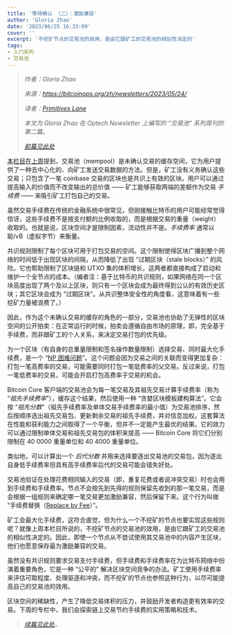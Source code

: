 ```yaml
---
title: '等待确认 （二）：激励兼容'
author: 'Gloria Zhao'
date: '2023/06/25 16:33:09'
cover: ''
excerpt: '不挖矿节点的交易池的效用，是由它跟矿工的交易池的相似性决定的'
tags:
- 入门系列
- 交易池
---
```



> *作者：Gloria Zhao*
>
> *来源：<https://bitcoinops.org/zh/newsletters/2023/05/24/>*
>
> *译者：[Primitives Lane](https://github.com/PrimitivesLane)*
>
> *本文为 Gloria Zhao 在 Optech Newsletter 上编写的 “交易池” 系列周刊的第二篇。*
>
> *[前篇见此处](https://www.btcstudy.org/2023/06/25/waiting-for-confirmation-part-1-why-we-need-mempools/)*



[本栏目在上周](https://bitcoinops.org/en/newsletters/2023/05/17/#waiting-for-confirmation-1-why-do-we-have-a-mempool)提到，交易池（mempool）是未确认交易的缓存空间，它为用户提供了一种去中心化的、向矿工发送交易数据的方法。但是，矿工没有义务确认这些交易；只包含了一笔 coinbase 交易的区块也是共识上有效的区块。用户可以通过提高输入的价值而不改变输出的总价值 —— 矿工能够获取两端的差额作为交易 *手续费* —— 来吸引矿工打包自己的交易。

虽然交易手续费在传统的金融系统中很常见，但刚接触比特币的用户可能经常觉得惊讶，这些手续费不是按支付额的比例收取的，而是根据交易的重量（weight）收取的。也就是说，区块空间才是限制因素，流动性并不是。*手续费率* 通常以 聪/vB（虚拟字节）来衡量。

共识规则限制了每个区块可用于打包交易的空间。这个限制使得区块广播到整个网络的时间低于出现区块的间隔，从而降低了出现 “过期区块（stale blocks）” 的风险。它也帮助限制了区块链和 UTXO 集的体积增长，这两者都直接构成了启动和维护一个全节点的成本。（编者注：基于比特币的共识规则，如果网络在同一个区块高度出现了两个及以上区块，则只有一个区块会成为最终得到公认的有效历史区块；其它区块会成为 “过期区块”。从共识整体安全性的角度看，这意味着有一些挖矿力量被浪费了。）

因此，作为这个未确认交易的缓存的角色的一部分，交易池也协助了无弹性的区块空间的公开拍卖：在正常运行的时候，拍卖会遵循自由市场的原理，即，完全基于手续费，而非跟矿工的个人关系，来决定交易打包的优先级。

为一个区块（有自身的总重量限制和签名操作数量限制）选择交易、同时最大化手续费，是一个 “[NP 困难问题](https://en.wikipedia.org/wiki/NP-hardness)”。这个问题会因为交易之间的关联而变得更加复杂：打包一笔高费率的交易，可能需要同时打包一笔低费率的父交易。反过来说，打包一笔低费率的交易，可能会开启打包高费率子交易的机会。

Bitcoin Core 客户端的交易池会为每一笔交易及其祖先交易计算手续费率（称为 “*祖先手续费率*”），缓存这个结果，然后使用一种 “贪婪区块模板建构算法”。它会按 “*祖先分数*”（祖先手续费率及单体交易手续费率的最小值）为交易池排序，然后按顺序选出祖先交易包、更新剩余交易的祖先手续费，并对信息加权。这套算法在性能和获利能力之间取得了一个平衡，但并不一定能产生最优的结果。它的效力可以通过限制单体交易和祖先交易包的体积来提高 —— Bitcoin Core 将它们分别限制在 40 0000 重量单位和 40 4000 重量单位。

类似地，可以计算出一个 *后代分数* 并用来选择要逐出交易池的交易包，因为逐出自身低手续费率但具有高手续费率后代的交易可能会错失好处。

交易池验证在处理花费相同输入的交易（即，重复花费或者说冲突交易）时也会用到手续费和手续费率。节点不会按先到先得的规则保留先收到的那一笔交易，而是会根据一组规则来确定哪一笔交易更加激励兼容，然后保留下来。这个行为叫做 “手续费替换（[Replace by Fee](https://bitcoinops.org/en/topics/replace-by-fee/)）”。

矿工会最大化手续费，这符合直觉，但为什么一个不挖矿的节点也要实现这些规则呢？就像上周本栏目所说的，不挖矿节点的交易池的效用，是由它跟矿工的交易池的相似性决定的。因此，即使一个节点从不尝试使用其交易池中的内容产生区块，他们也愿意保存最为激励兼容的交易。

虽然没有共识规则要求交易支付手续费，但手续费和手续费率在为比特币网络中扮演着重要角色，它是一种 “公平的” 解决区块空间竞争的办法。矿工使用手续费率来评估可取程度、处理驱逐和冲突，而不挖矿的节点也参照这种行为，以尽可能提高自己的交易池的效用。

区块空间的稀缺性，产生了降低交易体积的压力，并鼓励开发者构造更有效率的交易。下周的专栏中，我们会探索链上交易节约手续费的实用策略和技术。

> *[续篇见此处](https://www.btcstudy.org/2023/07/03/waiting-for-confirmation-3-bidding-for-block-space/)。*